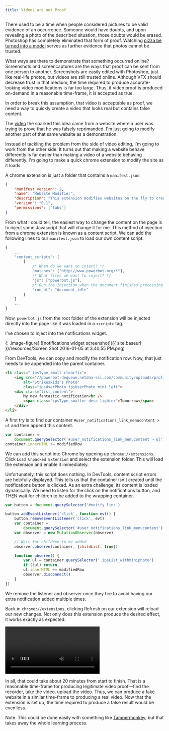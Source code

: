 ```yaml
---
title: Videos are not Proof
---
```


There used to be a time when people considered pictures to be valid evidence of an occurrence. Someone would have doubts, and upon revealing a photo of the described situation, those doubts would be erased. Photoshop has completely eliminated that form of proof. Watching [pizza be turned into a model](https://www.youtube.com/watch?v=9j656_RiO0k) serves as further evidence that photos cannot be trusted.

What ways are there to demonstrate that something occurred online? Screenshots and screencaptures are the ways that proof can be sent from one person to another. Screenshots are easily edited with Photoshop, just like real-life photos, but videos are still trusted online. Although VFX should decrease trust in that medium, the time required to produce accurate-looking video modifications is far too large. Thus, if video proof is produced on-demand in a reasonable time-frame, it is accepted as true.

In order to break this assumption, that video is acceptable as proof, we need a way to quickly create a video that looks real but contains false content.

The [video](https://cdn.streamable.com/video/mp4/j3p1.mp4) the sparked this idea came from a website where a user was trying to prove that he was falsely reprimanded. I'm just going to modify another part of that same website as a demonstration.

Instead of tackling the problem from the side of video editing, I'm going to work from the other side. It turns out that making a website behave differently is far easier than making a video of a website behaving differently. I'm going to make a quick chrome extension to modify the site as it loads.

A chrome extension is just a folder that contains a `manifest.json`:

~~~ json
{
    "manifest_version": 2,
    "name": "Website Modifier",
    "description": "This extension modifies websites on the fly to create fake proof",
    "version": "0.1",
    "permissions": ["tabs"]
}
~~~

From what I could tell, the easiest way to change the content on the page is to inject some Javascript that will change it for me. This method of injection from a chrome extension is known as a content script. We can add the following lines to our `manifest.json` to load our own content script.

~~~ js
{
    ...
    "content_scripts": [
        {
            /* When do we want to inject? */
            "matches": ["http://www.powerbot.org/*"],
            /* What files we want to inject? */
            "js": ["powerbot.js"],
            /* Run the injection when the document finishes processing */
            "run_at": "document_idle"
        }
    ]
    ...
}
~~~

Now, `powerbot.js` from the root folder of the extension will be injected directly into the page like it was loaded in a `<script>` tag.

I've chosen to inject into the notifications widget.

{: .image-figure}
![notifications widget screenshot]({{ site.baseurl }}/resources/Screen Shot 2016-01-05 at 3.40.55 PM.png)

From DevTools, we can copy and modify the notification row. Now, that just needs to be appended into the parent container.

~~~ html
<li class=" ipsType_small clearfix">
    <img src="//powerbot-dequeue.netdna-ssl.com/community/uploads/profile/photo-thumb-259372.png?_r=0" 
        alt="Strikeskids's Photo"
        class="ipsUserPhoto ipsUserPhoto_mini left">
    <div class="list_content">
        My new fantastic notification<br />
        <span class="ipsType_smaller desc lighter">Tomorrow</span>
    </div>
</li>
~~~

A first try is to find our container `#user_notifications_link_menucontent > ul` and then append this content.

~~~ js
var container =
    document.querySelector('#user_notifications_link_menucontent > ul')
container.innerHTML += modifiedRow
~~~

We can add this script into Chrome by opening up `chrome://extensions`. Click `Load Unpacked Extension` and select the extension folder. This will load the extension and enable it immediately.

Unfortunately, this script does nothing. In DevTools, content script errors are helpfully displayed. This tells us that the container isn't created until the notifications button is clicked. As an extra challenge, its content is loaded dynamically. We need to listen for the click on the notifications button, and THEN wait for children to be added to the wrapping container.

~~~ js
var button = document.querySelector('#notify_link')

button.addEventListener('click', function evt() {
    button.removeEventListener('click', evt)
    var container =
        document.querySelector('#user_notifications_link_menucontent')
    var observer = new MutationObserver(observe)

    // Wait for children to be added
    observer.observe(container, {childList: true})

    function observe() {
        var ul = container.querySelector('.ipsList_withminiphoto')
        if (!ul) return
        ul.innerHTML += modifiedRow
        observer.disconnect()
    }
})
~~~

We remove the listener and observer once they fire to avoid having our extra notification added multiple times.

Back in `chrome://extensions`, clicking Refresh on our extension will reload our new changes. Not only does this extension produce the desired effect, it works exactly as expected.

<video width="auto" height="auto" controls>
    <source src="//cdn.streamable.com/video/mp4/5zbv.mp4" type="video/mp4" />
    <a href="https://cdn.streamable.com/video/mp4/5zbv.mp4" target="_blank">Open the video</a>
</video>

In all, that could take about 20 minutes from start to finish. That is a reasonable time-frame for producing legitimate video proof&mdash;find the recorder, take the video, upload the video. Thus, we can produce a fake website in a similar time-frame to producing a real video. Now that the extension is set up, the time required to produce a false result would be even less.

Note: This could be done easily with something like [Tampermonkey](https://chrome.google.com/webstore/detail/tampermonkey/dhdgffkkebhmkfjojejmpbldmpobfkfo), but that takes away the whole learning process.
